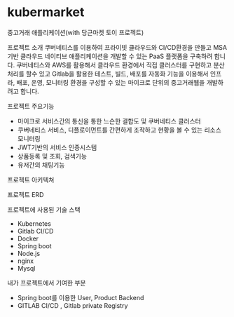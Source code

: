 # kubermarket

중고거래 애플리케이션(with 당근마켓 토이 프로젝트)

프로젝트 소개 
쿠버네티스를 이용하여 프라이빗 클라우드와 CI/CD환경을 만들고 MSA기반 
클라우드 네이티브 애플리케이션을 개발할 수 있는 PaaS 플랫폼을 구축하려 합니다.
쿠버네티스와 AWS를 활용해서 클라우드 환경에서 직접 클러스터를 구현하고 분산처리를 할수 있고 
Gitlab을 활용한 테스트, 빌드, 배포를 자동화 기능을 이용해서 인프라, 배포, 운영, 모니터링 환경을 구성할 수 있는 마이크로 단위의 중고거래웹을 개발하려고 합니다.

프로젝트 주요기능
* 마이크로 서비스간의 통신을 통한 느슨한 결합도 및 쿠버네티스 클러스터
* 쿠버네티스 서비스, 디플로이먼트를 간편하게 조작하고 현황을 볼 수 있는 리소스 모니터링
* JWT기반의 서비스 인증시스템
* 상품등록 및 조회, 검색기능
* 유저간의 채팅기능

 프로젝트 아키텍쳐
 
 프로젝트 ERD
 
 프로젝트에 사용된 기술 스택
 * Kubernetes
 * Gitlab CI/CD
 * Docker
 * Spring boot
 * Node.js
 * nginx
 * Mysql
 
 내가 프로젝트에서 기여한 부분
 * Spring boot를 이용한 User, Product Backend
 * GITLAB CI/CD , Gitlab private Registry 
 
 
 
 
 




